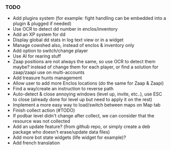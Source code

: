 ### TODO

* Add plugins system (for example: fight handling can be embedded into a plugin & plugged if needed)
* Use OCR to detect dd number in enclos/inventory
* Add an XP system for dd
* Display global dd stats in log text view or in a widget
* Manage cowshed also, instead of enclos & inventory only
* Add option to switch/change player
* Use AI for rearing stuff
* Zaap positions are not always the same, so use OCR to detect them maybe? instead of change them for each player, or find a solution for zaap/zaapi use on multi-accounts
* Add treasure hunts management
* Allow user to add more Enclos locations (do the same for Zaap & Zaapi)
* Find a way/create an instruction to reverse path
* Auto-detect & close annoying windows (level up, invite, etc..), use ESC to close (already done for level up but need to apply it on the rest)
* Implement a more easy way to load/switch between maps on Map tab
* Finish collect action (#TODO)
* If podbar level didn't change after collect, we can consider that the resource was not collected
* Add an update feature? (from github repo, or simply create a deb package who doesn't erase/update data files)
* Add more bot state widgets (life widget for example)?
* Add french translation
